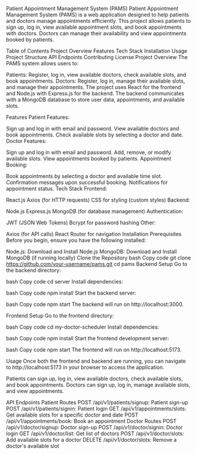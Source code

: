 


Patient Appointment Management System (PAMS)
Patient Appointment Management System (PAMS) is a web application designed to help patients and doctors manage appointments efficiently. This project allows patients to sign up, log in, view available appointment slots, and book appointments with doctors. Doctors can manage their availability and view appointments booked by patients.

Table of Contents
Project Overview
Features
Tech Stack
Installation
Usage
Project Structure
API Endpoints
Contributing
License
Project Overview
The PAMS system allows users to:

Patients: Register, log in, view available doctors, check available slots, and book appointments.
Doctors: Register, log in, manage their available slots, and manage their appointments.
The project uses React for the frontend and Node.js with Express.js for the backend. The backend communicates with a MongoDB database to store user data, appointments, and available slots.

Features
Patient Features:

Sign up and log in with email and password.
View available doctors and book appointments.
Check available slots by selecting a doctor and date.
Doctor Features:

Sign up and log in with email and password.
Add, remove, or modify available slots.
View appointments booked by patients.
Appointment Booking:

Book appointments by selecting a doctor and available time slot.
Confirmation messages upon successful booking.
Notifications for appointment status.
Tech Stack
Frontend:

React.js
Axios (for HTTP requests)
CSS for styling (custom styles)
Backend:

Node.js
Express.js
MongoDB (for database management)
Authentication:

JWT (JSON Web Tokens)
Bcrypt for password hashing
Other:

Axios (for API calls)
React Router for navigation
Installation
Prerequisites
Before you begin, ensure you have the following installed:

Node.js: Download and Install Node.js
MongoDB: Download and Install MongoDB (if running locally)
Clone the Repository
bash
Copy code
git clone https://github.com/your-username/pams.git
cd pams
Backend Setup
Go to the backend directory:

bash
Copy code
cd server
Install dependencies:

bash
Copy code
npm install
Start the backend server:

bash
Copy code
npm start
The backend will run on http://localhost:3000.

Frontend Setup
Go to the frontend directory:

bash
Copy code
cd my-doctor-scheduler
Install dependencies:

bash
Copy code
npm install
Start the frontend development server:

bash
Copy code
npm start
The frontend will run on http://localhost:5173.

Usage
Once both the frontend and backend are running, you can navigate to http://localhost:5173 in your browser to access the application.

Patients can sign up, log in, view available doctors, check available slots, and book appointments.
Doctors can sign up, log in, manage available slots, and view appointments.

API Endpoints
Patient Routes
POST /api/v1/patients/signup: Patient sign-up
POST /api/v1/patients/signin: Patient login
GET /api/v1/appointments/slots: Get available slots for a specific doctor and date
POST /api/v1/appointments/book: Book an appointment
Doctor Routes
POST /api/v1/doctor/signup: Doctor sign-up
POST /api/v1/doctor/signin: Doctor login
GET /api/v1/doctor/list: Get list of doctors
POST /api/v1/doctor/slots: Add available slots for a doctor
DELETE /api/v1/doctor/slots: Remove a doctor's available slot

